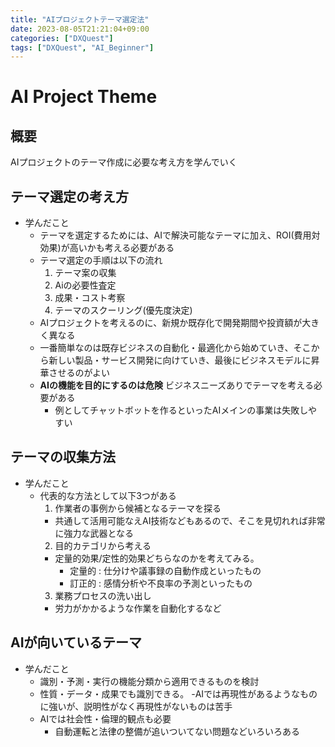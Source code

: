 ```yaml
---
title: "AIプロジェクトテーマ選定法"
date: 2023-08-05T21:21:04+09:00
categories: ["DXQuest"]
tags: ["DXQuest", "AI_Beginner"]
---
```

# AI Project Theme

## 概要

AIプロジェクトのテーマ作成に必要な考え方を学んでいく

## テーマ選定の考え方

- 学んだこと
  - テーマを選定するためには、AIで解決可能なテーマに加え、ROI(費用対効果)が高いかも考える必要がある
  - テーマ選定の手順は以下の流れ
    1. テーマ案の収集
    2. Aiの必要性査定
    3. 成果・コスト考察
    4. テーマのスクーリング(優先度決定)
  - AIプロジェクトを考えるのに、新規か既存化で開発期間や投資額が大きく異なる
  - 一番簡単なのは既存ビジネスの自動化・最適化から始めていき、そこから新しい製品・サービス開発に向けていき、最後にビジネスモデルに昇華させるのがよい
  - **AIの機能を目的にするのは危険** ビジネスニーズありでテーマを考える必要がある
    - 例としてチャットボットを作るといったAIメインの事業は失敗しやすい
    
## テーマの収集方法

- 学んだこと
  - 代表的な方法として以下3つがある
    1. 作業者の事例から候補となるテーマを探る
      - 共通して活用可能なえAI技術などもあるので、そこを見切れれば非常に強力な武器となる
    2. 目的カテゴリから考える
      - 定量的効果/定性的効果どちらなのかを考えてみる。
        - 定量的 : 仕分けや議事録の自動作成といったもの
        - 訂正的 : 感情分析や不良率の予測といったもの
     3. 業務プロセスの洗い出し
       - 労力がかかるような作業を自動化するなど 

## AIが向いているテーマ

- 学んだこと
  - 識別・予測・実行の機能分類から適用できるものを検討
  - 性質・データ・成果でも識別できる。
    -AIでは再現性があるようなものに強いが、説明性がなく再現性がないものは苦手
  - AIでは社会性・倫理的観点も必要
    - 自動運転と法律の整備が追いついてない問題などいろいろある